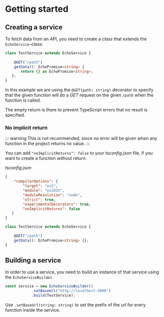 # Getting started

## Creating a service

To fetch data from an API, you need to create a *class* that extends the `EchoService`-class:

```typescript
class TestService extends EchoService {
    
    @GET("/path")
    getData(): EchoPromise<string> {
       return {} as EchoPromise<string>;
   };
}
```

In this example we are using the `@GET(path: string)` decorator to specify that the given function will do a *GET* request
on the given `/path` when the function is called.

The empty return is there to prevent TypeScript errors that no result is specified.

### No implicit return

::: warning
This is not recommended, since no error will be given when any function in the project returns no value.
:::

You can add `"noImplicitReturns": false` to your *tsconfig.json* file, if you want to create a function without return.

*tsconfig.json*

```json
{
    "compilerOptions": {
        "target": "es5",
        "module": "es2015",
        "moduleResolution": "node",
        "strict": true,
        "experimentalDecorators": true,
        "noImplicitReturns": false
   }
}
```

```typescript
class TestService extends EchoService {
    
    @GET("/path")
    getData(): EchoPromise<string> {};
}
```

## Building a service
In order to use a service, you need to build an instance of that service using the `EchoServiceBuilder`.

```typescript
const service = new EchoServiceBuilder()
            .setBaseUrl("http://localhost:3000")
            .build(TestService);
```

Use `.setBaseUrl(string: string)` to set the prefix of the url for every function inside the service. 